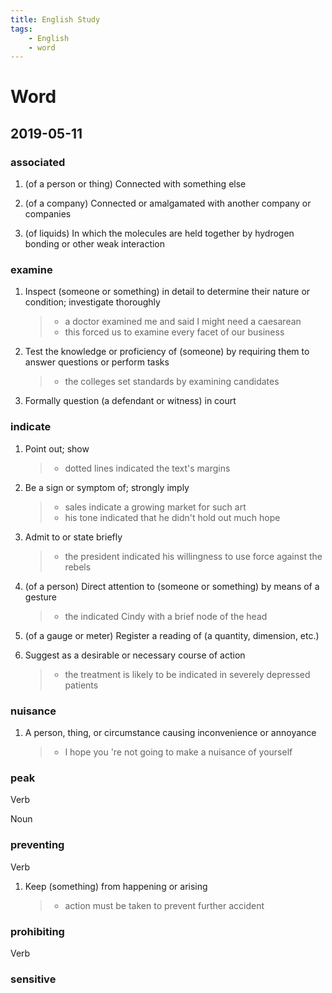 ```yaml
---
title: English Study
tags:
    - English
    - word
---
```


# Word

## 2019-05-11

### associated

1. (of a person or thing) Connected with something else

2. (of a company) Connected or amalgamated with another company or companies

3. (of liquids) In which the molecules are held together by hydrogen bonding or other weak interaction

### examine

1. Inspect (someone or something) in detail to determine their nature or condition; investigate thoroughly

    > - a doctor examined me and said I might need a caesarean
    > - this forced us to examine every facet of our business

2. Test the knowledge or proficiency of (someone) by requiring them to answer questions or perform tasks

    > - the colleges set standards by examining candidates

3. Formally question (a defendant or witness) in court

### indicate

1. Point out; show
    > - dotted lines indicated the text's margins

2. Be a sign or symptom of; strongly imply
    > - sales indicate a growing market for such art
    > - his tone indicated that he didn't hold out much hope

3. Admit to or state briefly
   > - the president indicated his willingness to use force against the rebels

4. (of a person) Direct attention to (someone or something) by means of a gesture
   > - the indicated Cindy with a brief node of the head

5. (of a gauge or meter) Register a reading of (a quantity, dimension, etc.)

6. Suggest as a desirable or necessary course of action
   > - the treatment is likely to be indicated in severely depressed patients

### nuisance

1. A person, thing, or circumstance causing inconvenience or annoyance
    > - I hope you 're not going to make a nuisance of yourself

### peak

Verb

Noun

### preventing

Verb

1. Keep (something) from happening or arising
   > - action must be taken to prevent further accident

### prohibiting

Verb

### sensitive